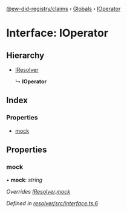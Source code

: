 [@ew-did-registry/claims](../README.md) › [Globals](../globals.md) › [IOperator](ioperator.md)

# Interface: IOperator

## Hierarchy

* [IResolver](iresolver.md)

  ↳ **IOperator**

## Index

### Properties

* [mock](ioperator.md#mock)

## Properties

###  mock

• **mock**: *string*

*Overrides [IResolver](iresolver.md).[mock](iresolver.md#mock)*

*Defined in [resolver/src/interface.ts:6](https://github.com/energywebfoundation/ew-did-registry/blob/3bdb691/packages/resolver/src/interface.ts#L6)*
